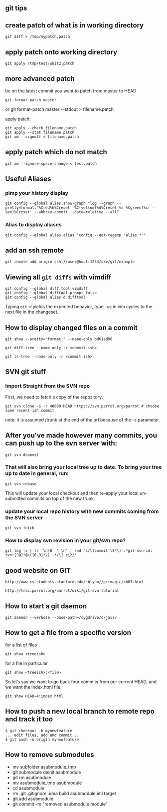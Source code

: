 

## git tips

## create patch of what is in working directory

    git diff > /tmp/mypatch.patch

## apply patch onto working directory

    git apply /tmp/test/wkit2.patch

## more advanced patch

be on the latest commit
you want to patch from master to HEAD

    git format-patch master
  or
    git format-patch master --stdout > filename.patch

apply patch:

    git apply --check filename.patch
    git apply --stat filename.patch
    git am --signoff < filename.patch

## apply patch which do not match

    git am --ignore-space-change < test.patch

## Useful Aliases

### pimp your history display

    git config --global alias.show-graph "log --graph --pretty=format:'%Cred%h%Creset -%C(yellow)%d%Creset %s %Cgreen(%cr - %an)%Creset' --abbrev-commit --date=relative --all"

### Alias to display aliases

    git config --global alias.alias "config --get-regexp 'alias.*'"

## add an ssh remote

    git remote add origin ssh://user@host:1234/srv/git/example


## Viewing all `git diffs` with vimdiff

    git config --global diff.tool vimdiff
    git config --global difftool.prompt false
    git config --global alias.d difftool

Typing `git d` yields the expected behavior, type `:wq` in vim cycles to the next file in the changeset. 

## How to display changed files on a commit

    git show --pretty="format:" --name-only bd61ad98

    git diff-tree --name-only -r <commit-ish>

    git ls-tree --name-only -r <commit-ish>

## SVN git stuff

### Import Straight from the SVN repo

First, we need to fetch a copy of the repository.

    git svn clone -s -r 40000:HEAD https://svn.parrot.org/parrot # choose some recent-ish commit

note: it is assumed /trunk at the end of the url because of the -s parameter.

## After you've made however many commits, you can push up to the svn server with:

    git svn dcommit

### That will also bring your local tree up to date. To bring your tree up to date in general, run:

    git svn rebase

This will update your local checkout and then re-apply your local un-submitted commits on top of the new trunk.

### update your local repo history with new commits coming from the SVN server

    git svn fetch

### How to display svn revision in your git/svn repo?

    git log -z | tr '\n\0' ' \n' | sed 's/\(commit \S*\) .*git-svn-id: svn:[^@]*@\([0-9]*\) .*/\1 r\2/'

## good website on GIT

    http://www-cs-students.stanford.edu/~blynn//gitmagic/ch07.html

    http://trac.parrot.org/parrot/wiki/git-svn-tutorial

## How to start a git daemon

    git daemon --verbose --base-path=/cygdrive/d/java/


## How to get a file from a specific version

for a list of files

    git show <treeish>

for a file in particular

    git show <treeish>:<file>

So let’s say we want to go back four commits from our current HEAD, and we want the index.html file.

    git show HEAD~4:index.html

## How to push a new local branch to remote repo and track it too

    $ git checkout -b mynewfeature
    ... edit files, add and commit ...
    $ git push -u origin mynewfeature


## How to remove submodules

* mv subfolder asubmodule_tmp
* git submodule deinit asubmodule    
* git rm asubmodule
* mv asubmodule_tmp asubmodule
* cd asubmodule
* rm .git .gitignore .idea build asubmodule.iml target
* git add asubmodule
* git commit -m "removed asubmodule module"
